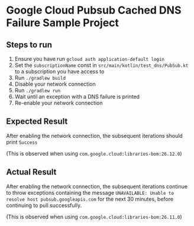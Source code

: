 # Google Cloud Pubsub Cached DNS Failure Sample Project

## Steps to run

1. Ensure you have run `gcloud auth application-default login`
2. Set the `subscriptionName` const in `src/main/kotlin/test_dns/PubSub.kt` to a subscription you have access to
3. Run `./gradlew build`
4. Disable your network connection
5. Run `./gradlew run`
6. Wait until an exception with a DNS failure is printed
7. Re-enable your network connection

## Expected Result
After enabling the network connection, the subsequent iterations should print `Success`

(This is observed when using `com.google.cloud:libraries-bom:26.12.0`)

## Actual Result
After enabling the network connection, the subsequent iterations continue to throw exceptions containing the message
`UNAVAILABLE: Unable to resolve host pubsub.googleapis.com` for the next 30 minutes, before continuing to pull
successfully.

(This is observed when using `com.google.cloud:libraries-bom:26.11.0`)